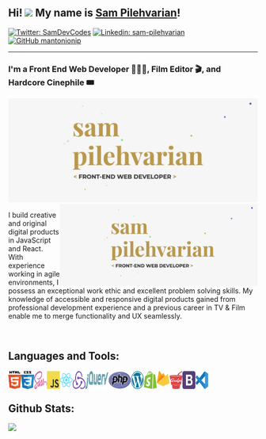 ## Hi! <img src="https://media.giphy.com/media/hvRJCLFzcasrR4ia7z/giphy.gif" width="25px"> My name is [Sam Pilehvarian][website]!

[![Twitter: SamDevCodes](https://img.shields.io/twitter/follow/SamDevCodes?style=social)](https://twitter.com/SamDevCodes)
[![Linkedin: sam-pilehvarian](https://img.shields.io/badge/-sampilehvarian-blue?style=flat-square&logo=Linkedin&logoColor=white&link=https://www.linkedin.com/in/helloalexdodd/)](https://www.linkedin.com/in/sam-pilehvarian/)
[![GitHub mantonionip](https://img.shields.io/github/followers/mantonionip?label=follow&style=social)](https://github.com/mantonionip)

<hr />

### I'm a Front End Web Developer 👨🏻‍💻, Film Editor 🎬, and Hardcore Cinephile 🎟

![](https://github.com/mantonionip/mantonionip/blob/main/hero-img.png)
<img align="right" width="400" src="https://github.com/mantonionip/mantonionip/blob/main/hero-img.png">

I build creative and original digital products in JavaScript and React. With experience working in agile environments, I possess an exceptional work ethic and excellent problem solving skills. My knowledge of accessible and responsive digital products gained from professional development experience and a previous career in TV & Film enable me to merge functionality and UX seamlessly.

<br />

## Languages and Tools:

<img width="26px" height="36.5px" align="left" src="./html5.svg" alt="HTML5" title="HTML5">
<img width="26px" height="36.5px" align="left" src="./css3.svg" alt="CSS3" title="CSS3">
<img width="26px" height="36.5px" align="left" src="./sass.svg" alt="SCSS" title="SCSS">
<img width="26px" height="36.5px" align="left" src="./js.svg" alt="JavaScript" title="JavaScript">
<img width="26px" height="36.5px" align="left" src="./react.svg" alt="React.js" title="React.js">
<img width="26px" height="36.5px" align="left" src="./redux.svg" alt="Redux" title="Redux">
<img width="46px" height="36.5px" align="left" src="./jquery.svg" alt="jQuery" title="jQuery">
<img width="46px" height="36.5px" align="left" src="./php.svg" alt="PHP" title="PHP">
<img width="26px" height="36.5px" align="left" src="./wordpress.svg" alt="WordPress" title="WordPress">
<img width="26px" height="36.5px" align="left" src="./shopify.svg" alt="Shopify" title="Shopify">
<img width="26px" height="30.5px" align="left" src="./firebase.svg" alt="Firebase" title="Firebase">
<img width="26px" height="36.5px" align="left" src="./gulp.png" alt="Gulp" title="Gulp">
<img width="26px" height="36.5px" align="left" src="./bootstrap4.svg" alt="Bootstrap 4" title="Bootstrap 4">
<img width="26px" height="36.5px" align="left" src="./visual-studio-code.svg" alt="Visual Studio Code" title="Visual Studio Code">

<br />
<br />

## Github Stats:

<div align="left">
  <div style="display: flex; flex-direction: column; align-items: left;">
    <img src="https://github-readme-stats.vercel.app/api?username=mantonionip&count_private=true&show_icons=true&locale=en&theme=prussian" style="vertical-align: top;" style="color: yellow;" />
  </div>
</div>

[website]: https://samdev.codes
[twitter]: https://twitter.com/SamDevCodes
[linkedin]: https://www.linkedin.com/in/sam-pilehvarian/
